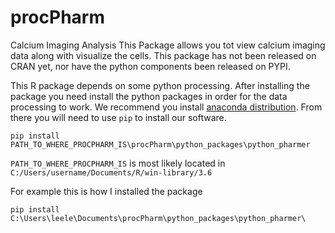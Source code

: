 # procPharm
Calcium Imaging Analysis
This Package allows you tot view calcium imaging data along with visualize the cells. This package has not been released on CRAN yet, nor have the python components been released on PYPI.

This R package depends on some python processing. After installing the package you need install the python packages in order for the data processing to work. We recommend you install [anaconda distribution](https://www.anaconda.com/distribution/). From there you will need to use `pip` to install our software. 

````
pip install PATH_TO_WHERE_PROCPHARM_IS\procPharm\python_packages\python_pharmer
````
`PATH_TO_WHERE_PROCPHARM_IS` is most likely located in `C:/Users/username/Documents/R/win-library/3.6`

For example this is how I installed the package
````
pip install C:\Users\leele\Documents\procPharm\python_packages\python_pharmer\
````